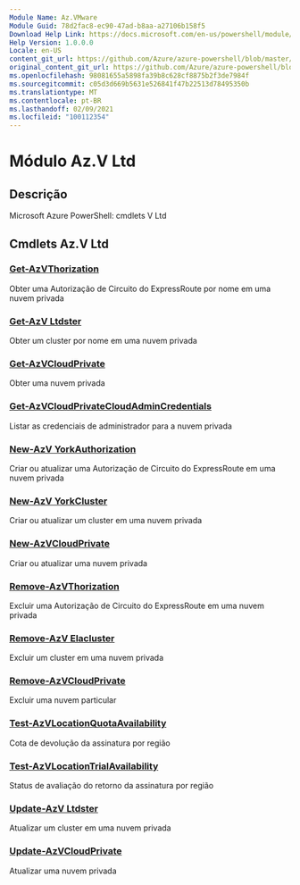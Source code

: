 ```yaml
---
Module Name: Az.VMware
Module Guid: 78d2fac8-ec90-47ad-b8aa-a27106b158f5
Download Help Link: https://docs.microsoft.com/en-us/powershell/module/az.vmware
Help Version: 1.0.0.0
Locale: en-US
content_git_url: https://github.com/Azure/azure-powershell/blob/master/src/VMware/help/Az.VMware.md
original_content_git_url: https://github.com/Azure/azure-powershell/blob/master/src/VMware/help/Az.VMware.md
ms.openlocfilehash: 98081655a5898fa39b8c628cf8875b2f3de7984f
ms.sourcegitcommit: c05d3d669b5631e526841f47b22513d78495350b
ms.translationtype: MT
ms.contentlocale: pt-BR
ms.lasthandoff: 02/09/2021
ms.locfileid: "100112354"
---
```

# Módulo Az.V Ltd
## Descrição
Microsoft Azure PowerShell: cmdlets V Ltd

## Cmdlets Az.V Ltd
### [Get-AzVThorization](Get-AzVMwareAuthorization.md)
Obter uma Autorização de Circuito do ExpressRoute por nome em uma nuvem privada

### [Get-AzV Ltdster](Get-AzVMwareCluster.md)
Obter um cluster por nome em uma nuvem privada

### [Get-AzVCloudPrivate](Get-AzVMwarePrivateCloud.md)
Obter uma nuvem privada

### [Get-AzVCloudPrivateCloudAdminCredentials](Get-AzVMwarePrivateCloudAdminCredentials.md)
Listar as credenciais de administrador para a nuvem privada

### [New-AzV YorkAuthorization](New-AzVMwareAuthorization.md)
Criar ou atualizar uma Autorização de Circuito do ExpressRoute em uma nuvem privada

### [New-AzV YorkCluster](New-AzVMwareCluster.md)
Criar ou atualizar um cluster em uma nuvem privada

### [New-AzVCloudPrivate](New-AzVMwarePrivateCloud.md)
Criar ou atualizar uma nuvem privada

### [Remove-AzVThorization](Remove-AzVMwareAuthorization.md)
Excluir uma Autorização de Circuito do ExpressRoute em uma nuvem privada

### [Remove-AzV Elacluster](Remove-AzVMwareCluster.md)
Excluir um cluster em uma nuvem privada

### [Remove-AzVCloudPrivate](Remove-AzVMwarePrivateCloud.md)
Excluir uma nuvem particular

### [Test-AzVLocationQuotaAvailability](Test-AzVMwareLocationQuotaAvailability.md)
Cota de devolução da assinatura por região

### [Test-AzVLocationTrialAvailability](Test-AzVMwareLocationTrialAvailability.md)
Status de avaliação do retorno da assinatura por região

### [Update-AzV Ltdster](Update-AzVMwareCluster.md)
Atualizar um cluster em uma nuvem privada

### [Update-AzVCloudPrivate](Update-AzVMwarePrivateCloud.md)
Atualizar uma nuvem privada

